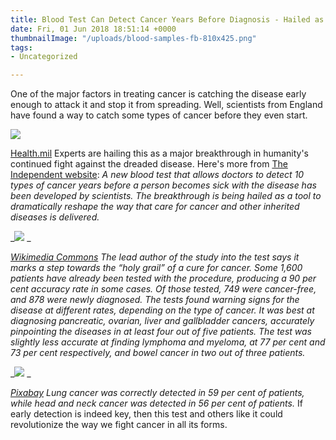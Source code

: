 ```yaml
---
title: Blood Test Can Detect Cancer Years Before Diagnosis - Hailed as Major Breakthrough
date: Fri, 01 Jun 2018 18:51:14 +0000
thumbnailImage: "/uploads/blood-samples-fb-810x425.png"
tags:
- Uncategorized

---
```

One of the major factors in treating cancer is catching the disease early enough to attack it and stop it from spreading. Well, scientists from England have found a way to catch some types of cancer before they even start. 

![](http://newsattorneys.staging.wpengine.com/wp-content/uploads/2018/06/blood-test-tubes2.jpg) 

[Health.mil](https://health.mil/News/Articles/2018/03/15/First-ever-blood-test-for-detecting-brain-injury-cleared-by-FDA) Experts are hailing this as a major breakthrough in humanity's continued fight against the dreaded disease. Here's more from [The Independent website](https://www.independent.co.uk/news/health/cancer-blood-test-tumour-detect-eric-klein-cleveland-centre-ohio-a8378356.html): _A new blood test that allows doctors to detect 10 types of cancer years before a person becomes sick with the disease has been developed by scientists. The breakthrough is being hailed as a tool to dramatically reshape the way that care for cancer and other inherited diseases is delivered._ 

_![](http://newsattorneys.staging.wpengine.com/wp-content/uploads/2018/06/blood-test-tubes.jpg) _

[_Wikimedia Commons_](https://commons.wikimedia.org/wiki/File:Vacutainer_blood_bottles.jpg) _The lead author of the study into the test says it marks a step towards the “holy grail” of a cure for cancer. Some 1,600 patients have already been tested with the procedure, producing a 90 per cent accuracy rate in some cases. Of those tested, 749 were cancer-free, and 878 were newly diagnosed. The tests found warning signs for the disease at different rates, depending on the type of cancer. It was best at diagnosing pancreatic, ovarian, liver and gallbladder cancers, accurately pinpointing the diseases in at least four out of five patients. The test was slightly less accurate at finding lymphoma and myeloma, at 77 per cent and 73 per cent respectively, and bowel cancer in two out of three patients._ 

_![](http://newsattorneys.staging.wpengine.com/wp-content/uploads/2018/06/researcher-lab-pixabay-woman-back-1024x682.jpg) _

[_Pixabay_](https://pixabay.com/en/laboratory-analysis-diagnostics-2815641/) _Lung cancer was correctly detected in 59 per cent of patients, while head and neck cancer was detected in 56 per cent of patients._ If early detection is indeed key, then this test and others like it could revolutionize the way we fight cancer in all its forms.
